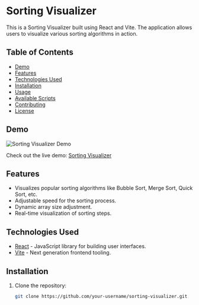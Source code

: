 # Sorting Visualizer

This is a Sorting Visualizer built using React and Vite. The application allows users to visualize various sorting algorithms in action.

## Table of Contents

- [Demo](#demo)
- [Features](#features)
- [Technologies Used](#technologies-used)
- [Installation](#installation)
- [Usage](#usage)
- [Available Scripts](#available-scripts)
- [Contributing](#contributing)
- [License](#license)

## Demo

![Sorting Visualizer Demo](path_to_demo_image_or_gif)

Check out the live demo: [Sorting Visualizer](https://your-live-demo-link.com)

## Features

- Visualizes popular sorting algorithms like Bubble Sort, Merge Sort, Quick Sort, etc.
- Adjustable speed for the sorting process.
- Dynamic array size adjustment.
- Real-time visualization of sorting steps.

## Technologies Used

- [React](https://reactjs.org/) - JavaScript library for building user interfaces.
- [Vite](https://vitejs.dev/) - Next generation frontend tooling.

## Installation

1. Clone the repository:

   ```bash
   git clone https://github.com/your-username/sorting-visualizer.git
